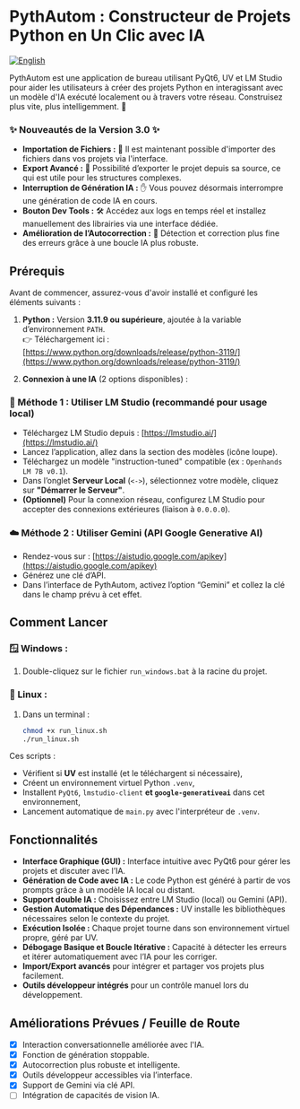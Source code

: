 # PythAutom : Constructeur de Projets Python en Un Clic avec IA

[![English](https://img.shields.io/badge/Language-English-blue.svg)](README.md)

PythAutom est une application de bureau utilisant PyQt6, UV et LM Studio pour aider les utilisateurs à créer des projets Python en interagissant avec un modèle d'IA exécuté localement ou à travers votre réseau. Construisez plus vite, plus intelligemment. 🚀

### ✨ Nouveautés de la Version 3.0 ✨

*   **Importation de Fichiers :** 📁 Il est maintenant possible d'importer des fichiers dans vos projets via l'interface.
*   **Export Avancé :** 🧳 Possibilité d’exporter le projet depuis sa source, ce qui est utile pour les structures complexes.
*   **Interruption de Génération IA :** ✋ Vous pouvez désormais interrompre une génération de code IA en cours.
*   **Bouton Dev Tools :** 🛠️ Accédez aux logs en temps réel et installez manuellement des librairies via une interface dédiée.
*   **Amélioration de l’Autocorrection :** 🔁 Détection et correction plus fine des erreurs grâce à une boucle IA plus robuste.

## Prérequis

Avant de commencer, assurez-vous d'avoir installé et configuré les éléments suivants :

1.  **Python :** Version **3.11.9 ou supérieure**, ajoutée à la variable d’environnement `PATH`.  
    👉 Téléchargement ici : [https://www.python.org/downloads/release/python-3119/](https://www.python.org/downloads/release/python-3119/)

2.  **Connexion à une IA** (2 options disponibles) :

### 🧠 Méthode 1 : Utiliser LM Studio (recommandé pour usage local)

*   Téléchargez LM Studio depuis : [https://lmstudio.ai/](https://lmstudio.ai/)
*   Lancez l’application, allez dans la section des modèles (icône loupe).
*   Téléchargez un modèle "instruction-tuned" compatible (ex : `Openhands LM 7B v0.1`).
*   Dans l’onglet **Serveur Local** (`<->`), sélectionnez votre modèle, cliquez sur **"Démarrer le Serveur"**.
*   **(Optionnel)** Pour la connexion réseau, configurez LM Studio pour accepter des connexions extérieures (liaison à `0.0.0.0`).

### ☁️ Méthode 2 : Utiliser Gemini (API Google Generative AI)

*   Rendez-vous sur : [https://aistudio.google.com/apikey](https://aistudio.google.com/apikey)
*   Générez une clé d’API.
*   Dans l’interface de PythAutom, activez l’option “Gemini” et collez la clé dans le champ prévu à cet effet.

## Comment Lancer

### 🪟 Windows :

1. Double-cliquez sur le fichier `run_windows.bat` à la racine du projet.

### 🐧 Linux :

1. Dans un terminal :
    ```bash
    chmod +x run_linux.sh
    ./run_linux.sh
    ```

Ces scripts :

* Vérifient si **UV** est installé (et le téléchargent si nécessaire),
* Créent un environnement virtuel Python `.venv`,
* Installent `PyQt6`, `lmstudio-client` **et `google-generativeai`** dans cet environnement,
* Lancement automatique de `main.py` avec l'interpréteur de `.venv`.

## Fonctionnalités

*   **Interface Graphique (GUI) :** Interface intuitive avec PyQt6 pour gérer les projets et discuter avec l’IA.
*   **Génération de Code avec IA :** Le code Python est généré à partir de vos prompts grâce à un modèle IA local ou distant.
*   **Support double IA :** Choisissez entre LM Studio (local) ou Gemini (API).
*   **Gestion Automatique des Dépendances :** UV installe les bibliothèques nécessaires selon le contexte du projet.
*   **Exécution Isolée :** Chaque projet tourne dans son environnement virtuel propre, géré par UV.
*   **Débogage Basique et Boucle Itérative :** Capacité à détecter les erreurs et itérer automatiquement avec l’IA pour les corriger.
*   **Import/Export avancés** pour intégrer et partager vos projets plus facilement.
*   **Outils développeur intégrés** pour un contrôle manuel lors du développement.

## Améliorations Prévues / Feuille de Route

*   [x] Interaction conversationnelle améliorée avec l'IA.
*   [x] Fonction de génération stoppable.
*   [x] Autocorrection plus robuste et intelligente.
*   [x] Outils développeur accessibles via l’interface.
*   [x] Support de Gemini via clé API.
*   [ ] Intégration de capacités de vision IA.
